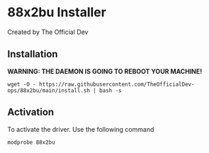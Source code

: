 # 88x2bu Installer
Created by The Official Dev

## Installation
**WARNING: THE DAEMON IS GOING TO REBOOT YOUR MACHINE!**
```
wget -O - https://raw.githubusercontent.com/TheOfficialDev-ops/88x2bu/main/install.sh | bash -s
```

## Activation
To activate the driver. Use the following command
```
modprobe 88x2bu
```